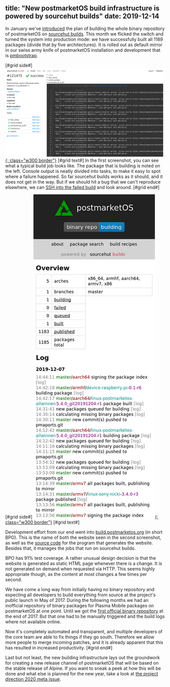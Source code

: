 title: "New postmarketOS build infrastructure is powered by sourcehut builds"
date: 2019-12-14
---
In January we've
[introduced](/blog/2019/01/16/600-days-of-postmarketOS/#new-srht-based-binary-repository)
the plan of building the whole binary repository of postmarketOS on
[sourcehut builds](https://sourcehut.org). This month we flicked the switch and
turned the system into production mode: we have successfully built all 1189 packages
(divide that by five architectures). It is rolled out as default mirror in
our swiss army knife of postmarketOS installation and development that is [pmbootstrap](https://gitlab.com/postmarketOS/pmbootstrap/).

[#grid side#]
[![](/static/img/2019-12/builds.sr.ht.jpg){: class="w300 border"}](https://builds.sr.ht/~postmarketos/job/121475)
[#grid text#]
In the first screenshot, you can see what a typical build job looks like. The
package that is building is noted on the left. Console output is neatly
divided into tasks, to make it easy to spot where a failure happened.
So far sourcehut builds works as it should, and it does not get in the way.
But if we should hit a bug that we can't reproduce elsewhere, we can [SSH into the failed
build](https://drewdevault.com/2019/08/19/Introducing-shell-access-for-builds.html)
and look around.
[#grid end#]

[#grid side#]
[![](/static/img/2019-12/bpo.jpg){: class="w300 border"}](https://build.postmarketos.org)
[#grid text#]

Development effort from our end went into
[build.postmarketos.org](https://build.postmarketos.org) (in short BPO). This is
the name of both the website seen in the second screenshot, as well as the
[source code](https://gitlab.com/postmarketOS/build.postmarketos.org/) for the
program that generates the website. Besides that, it manages the jobs that
run on sourcehut builds.

BPO has 91% test coverage. A rather unusual design decision is that the website
is generated as static HTML page whenever there is a change. It is not
generated on demand when requested via HTTP. This seems highly appropriate
though, as the content at most changes a few times per second.

We have come a long way from initially having no binary repository and
expecting all developers to build everything from source at the project's
public launch in May of 2017. During the following months we had an inofficial
repository of binary packages for Plasma Mobile packages on postmarketOS at one
point. Until we got the [first official binary
repository](/blog/2017/12/31/219-days-of-postmarketOS/#binary-repository) at
the end of 2017. But that one had to be manually triggered and the build logs
where not available online.

Now it's completely automated and transparent, and multiple developers of the
core team are able to fix things if they go south. Therefore we allow more
people to merge incoming patches, and it is already apparent that this has
resulted in increased productivity.
[#grid end#]

Last but not least, the new building infrastructure lays out the groundwork for
creating a new release channel of postmarketOS that will be based on the stable
release of Alpine. If you want to sneak a peek at how this will be done and
what else is planned for the new year, take a look at [the project direction
2020 meta
issue](https://gitlab.com/postmarketOS/postmarketos/issues/11).

